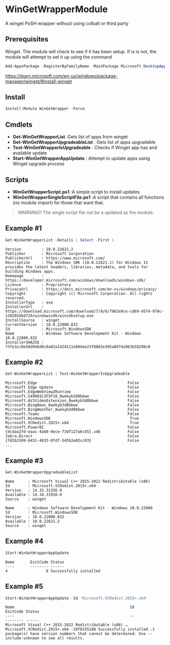# WinGetWrapperModule
A winget PoSH wrapper without using colbalt or third party

## Prerequisites

Winget. The module will check to see if it has been setup. If is is not, the module will attempt to set it up using the command

```powershell
Add-AppxPackage -RegisterByFamilyName -MainPackage Microsoft.DesktopAppInstaller_8wekyb3d8bbwe
```
https://learn.microsoft.com/en-us/windows/package-manager/winget/#install-winget

## Install

```powershell
Install-Module WinGetWrapper -Force
```

## Cmdlets

- **Get-WinGetWrapperList** :Gets list  of apps from winget
- **Get-WinGetWrapperUpgradeableList** :  Gets list of apps upgradeble
- **Test-WinGetWrapperIsUpgradeable** : Checks if Winget app has and available update
- **Start-WinGetWrapperAppUpdate** : Attempt to update apps using Winget upgrade process


## Scripts

- **WinGetWrapperScript.ps1** :A simple script to install updates
- **WinGetWrapperSingleScriptFile.ps1** :A script that contains all functions (no module import) for those that want that. 

> WARNING!! The single script file not be a updated as the module. 

## Example #1

```powershell
Get-WinGetWrapperList -Details | Select -First 1
```
```text
Version         : 10.0.22621.2
Publisher       : Microsoft Corporation
PublisherUrl    : https://www.microsoft.com/
Description     : The Windows SDK (10.0.22621.1) for Windows 11 provides the latest headers, libraries, metadata, and tools for building Windows apps.
Homepage        : https://developer.microsoft.com/windows/downloads/windows-sdk/
License         : Proprietary
PrivacyUrl      : https://docs.microsoft.com/en-us/windows/privacy/
Copyright       : Copyright (c) Microsoft Corporation. All rights reserved.
InstallerType   : exe
InstallerUrl    : https://download.microsoft.com/download/7/9/6/7962e9ce-cd69-4574-978c-1202654bd729/windowssdk/winsdksetup.exe
InstallSource   : winget
CurrentVersion  : 10.0.22000.832
Id              : Microsoft.WindowsSDK
Name            : Windows Software Development Kit - Windows 10.0.22000.832
InstallerSHA256 : 73fe3cc0e50d946d0c0a83a1424111e60dee23f0803e305a8974a963b58290c0

```
## Example #2
```powershell
Get-WinGetWrapperList | Test-WinGetWrapperIsUpgradeable
```
```text
Microsoft.Edge                                        False
Microsoft Edge Update                                 False
Microsoft.EdgeWebView2Runtime                         False
Microsoft.549981C3F5F10_8wekyb3d8bbwe                 False
Microsoft.AV1VideoExtension_8wekyb3d8bbwe             False
Microsoft.BingNews_8wekyb3d8bbwe                      False
Microsoft.BingWeather_8wekyb3d8bbwe                   False
Microsoft.Teams                                       False
Microsoft.WindowsSDK                                   True
Microsoft.VCRedist.2015+.x64                           True
Microsoft.PowerBI                                     False
{dcdaa2fd-eaac-4ab0-9ece-f3df127a6c45}.sdb            False
Jabra.Direct                                          False
{fd2b1599-0451-4033-8fdf-545b2e83cc93}                False
...
```
## Example #3

```powershell
Get-WinGetWrapperUpgradeableList
```
```text
Name      : Microsoft Visual C++ 2015-2022 Redistributable (x86)
Id        : Microsoft.VCRedist.2015+.x64
Version   : 14.32.31326.0
Available : 14.34.31938.0
Source    : winget

Name      : Windows Software Development Kit - Windows 10.0.22000
Id        : Microsoft.WindowsSDK
Version   : 10.0.22000.832
Available : 10.0.22621.2
Source    : winget
```

## Example #4
```powershell
Start-WinGetWrapperAppUpdate 
```
```text
Name       ExitCode Status
----       -------- ------
4                 0 Successfully installed
```


## Example #5
```powershell
Start-WinGetWrapperAppUpdate -Id 'Microsoft.VCRedist.2015+.x64'
```
```text
Name                                                   Id                              ExitCode Status
----                                                   --                              -------- ------
Microsoft Visual C++ 2015-2022 Redistributable (x86) … Microsoft.VCRedist.2015+.x64 -1978335188 Successfully installed..1 package(s) have version numbers that cannot be determined. Use --include-unknown to see all results.
```